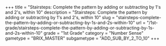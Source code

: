 +++
title = "Stairsteps: Complete the pattern by adding or subtracting by 1's and 2's, within 10"
description = "Stairsteps: Complete the pattern by adding or subtracting by 1's and 2's, within 10"
slug = "stairsteps-complete-the-pattern-by-adding-or-subtracting-by-1s-and-2s-within-10"
url = "/1st-grade/stairsteps-complete-the-pattern-by-adding-or-subtracting-by-1s-and-2s-within-10"
grade = "1st Grade"
category = "Number Sense"
gametype = "BRIX_MASTER"
subgametype = "ADD_SUB_BY_2_TO_10"
+++